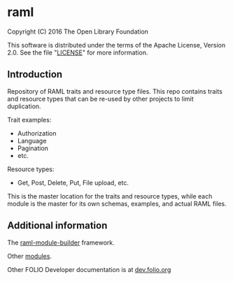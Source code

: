 # raml

Copyright (C) 2016 The Open Library Foundation

This software is distributed under the terms of the Apache License,
Version 2.0. See the file "[LICENSE](LICENSE)" for more information.

## Introduction

Repository of RAML traits and resource type files. This repo contains traits and resource types that can be re-used by other projects to limit duplication.

Trait examples:

 - Authorization
 - Language
 - Pagination
 - etc.
 
Resource types:

 - Get, Post, Delete, Put, File upload, etc.
 
This is the master location for the traits and resource types, while each module is the master for its own schemas, examples, and actual RAML files.

## Additional information

The [raml-module-builder](https://github.com/folio-org/raml-module-builder) framework.

Other [modules](http://dev.folio.org/source-code/#server-side).

Other FOLIO Developer documentation is at [dev.folio.org](http://dev.folio.org/)
